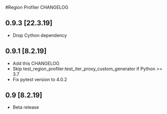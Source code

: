 #Region Profiler CHANGELOG

## 0.9.3 [22.3.19]
  - Drop Cython dependency

## 0.9.1 [8.2.19]
  - Add this CHANGELOG
  - Skip test_region_profiler:test_iter_proxy_custom_generator if Python >= 3.7 
  - Fix pytest version to 4.0.2

## 0.9 [8.2.19]
  - Beta release
  

